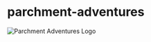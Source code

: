 # parchment-adventures

![Parchment Adventures Logo]([https://example.com/path/to/logo.png](https://drive.google.com/file/d/1Ee6PuMLfR06XNkAYRd6to2LhmSVQ2fVg/view?usp=sharing)https://drive.google.com/file/d/1Ee6PuMLfR06XNkAYRd6to2LhmSVQ2fVg/view?usp=sharing "Game screenshot")

